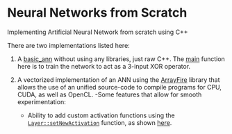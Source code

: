 # Neural Networks from Scratch
Implementing Artificial Neural Network from scratch using C++

There are two implementations listed here:
1) A [basic_ann](https://github.com/codebuddha/Neural_Networks_from_Scratch/blob/master/basic_ann.cpp) without using any libraries, just raw C++. The [main](https://github.com/codebuddha/Neural_Networks_from_Scratch/blob/55c7b0e9a8a3571a726ab744151ba351a4840dfb/basic_ann.cpp#L191) function here is to train the network to act as a 3-input XOR operator.

2) A vectorized implementation of an ANN using the [ArrayFire](http://arrayfire.org/docs/index.htm) library that allows the use of an unified source-code to compile programs for CPU, CUDA, as well as OpenCL.
  -Some features that allow for smooth experimentation:
    - Ability to add custom activation functions using the [`Layer::setNewActivation`](https://github.com/codebuddha/Neural_Networks_from_Scratch/blob/1255ffddde497e32aaf9e673e8ea6e3493b8a368/Layer.hpp#L65) function, as shown [here](https://github.com/codebuddha/Neural_Networks_from_Scratch/blob/1255ffddde497e32aaf9e673e8ea6e3493b8a368/custom_activation.cpp#L32). 